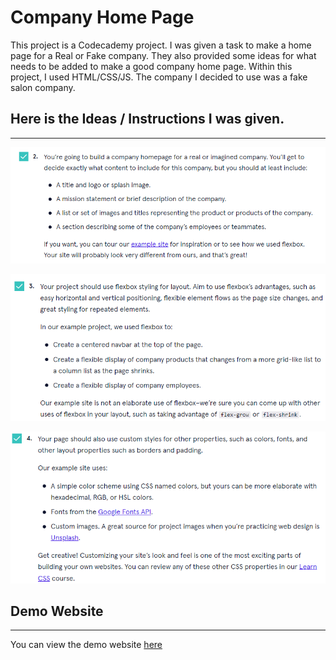 # Company Home Page 

This project is a Codecademy project. I was given a task to make a home page for a Real or Fake company. They also provided some ideas for what needs to be added to make a good company home page. Within this project, I used HTML/CSS/JS. The company I decided to use was a fake salon company.  


## Here is the Ideas / Instructions I was given. 
---

![Screenshot 1](./Resources/Images/Screenshot_1.png)

![Screenshot 2](./Resources/Images/Screenshot_2.png)

![Screenshot 3](./Resources/Images/Screenshot_3.png)

## Demo Website
---
You can view the demo website [here](https://ethanhunter7.github.io/Company-Home-Page/)
